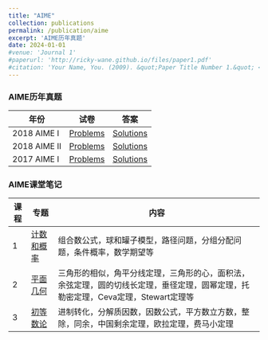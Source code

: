 ```yaml
---
title: "AIME"
collection: publications
permalink: /publication/aime
excerpt: 'AIME历年真题'
date: 2024-01-01
#venue: 'Journal 1'
#paperurl: 'http://ricky-wane.github.io/files/paper1.pdf'
#citation: 'Your Name, You. (2009). &quot;Paper Title Number 1.&quot; <i>Journal 1</i>. 1(1).'
---
```


### AIME历年真题

|年份| 试卷           |        答案                                                       |
|----------| --------      |  ------ |
|2018 AIME I| [Problems](https://ricky-wane.github.io/files/2018_AIMEI_Problems.pdf)   | [Solutions](https://ricky-wane.github.io/files/2018_AIMEI_Solutions.pdf)                       |
|2018 AIME II| [Problems](https://ricky-wane.github.io/files/2018_AIMEII_Problems.pdf)   | [Solutions](https://ricky-wane.github.io/files/2018_AIMEII_Solutions.pdf)                          |
|2017 AIME I| [Problems](https://ricky-wane.github.io/files/2017_AIMEI_Problems.pdf)    | [Solutions](https://ricky-wane.github.io/files/2017_AIMEI_Solutions.pdf)                         |

### AIME课堂笔记
|课程| 专题          |        内容                                                      |
|------| --------      |  -------------------------------------------------------------- |
|1| [计数和概率](#)   | 组合数公式，球和罐子模型，路径问题，分组分配问题，条件概率，数学期望等                      |
|2| [平面几何](#)   | 三角形的相似，角平分线定理，三角形的心，面积法，余弦定理，圆的切线长定理，垂径定理，圆幂定理，托勒密定理，Ceva定理，Stewart定理等                        |
|3| [初等数论](#)    | 进制转化，分解质因数，因数公式，平方数立方数，整除，同余，中国剩余定理，欧拉定理，费马小定理                   |
